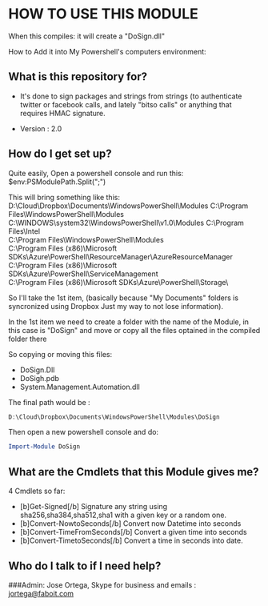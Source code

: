# HOW TO USE THIS MODULE

When this compiles: it will create a "DoSign.dll"

How to Add it into My Powershell's computers environment:

## What is this repository for?
* It's done to sign packages and strings from strings (to authenticate twitter or facebook calls, and lately "bitso calls" or anything that requires HMAC signature.

* Version : 2.0

## How do I get set up? ###

Quite easily, Open a powershell console and run this: $env:PSModulePath.Split(";")

This will bring something like this:
D:\Cloud\Dropbox\Documents\WindowsPowerShell\Modules
C:\Program Files\WindowsPowerShell\Modules
C:\WINDOWS\system32\WindowsPowerShell\v1.0\Modules
C:\Program Files\Intel\
C:\Program Files\WindowsPowerShell\Modules\
C:\Program Files (x86)\Microsoft SDKs\Azure\PowerShell\ResourceManager\AzureResourceManager\
C:\Program Files (x86)\Microsoft SDKs\Azure\PowerShell\ServiceManagement\
C:\Program Files (x86)\Microsoft SDKs\Azure\PowerShell\Storage\

So I'll take the 1st item, (basically  because "My Documents" folders is syncronized using Dropbox Just my way to not lose information).

In the 1st item we need to create a folder with the name of the Module, in this case is "DoSign" and move or copy all the files optained in the compiled folder there

So copying or moving this files:
* DoSign.Dll
* DoSigh.pdb
* System.Management.Automation.dll

The final path would be : 
```Powershell
D:\Cloud\Dropbox\Documents\WindowsPowerShell\Modules\DoSign
```

Then open a new powershell console and do:

```Powershell
Import-Module DoSign
```

## What are the Cmdlets that this Module gives me?
4 Cmdlets so far:
- [b]Get-Signed[/b] Signature any string using sha256,sha384,sha512,sha1 with a given key or a random one.
- [b]Convert-NowtoSeconds[/b] Convert now Datetime into seconds
- [b]Convert-TimeFromSeconds[/b] Convert a given time into seconds
- [b]Convert-TimetoSeconds[/b] Convert a time in seconds into date.

## Who do I talk to if I need help? ###

###Admin: Jose Ortega, Skype for business and emails : jortega@faboit.com

